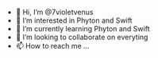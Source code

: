 - 👋 Hi, I’m @7violetvenus
- 👀 I’m interested in Phyton and Swift
- 🌱 I’m currently learning Phyton and Swift
- 💞️ I’m looking to collaborate on everyting
- 📫 How to reach me ...

<!---
7violetvenus/7violetvenus is a ✨ special ✨ repository because its `README.md` (this file) appears on your GitHub profile.
You can click the Preview link to take a look at your changes.
--->
